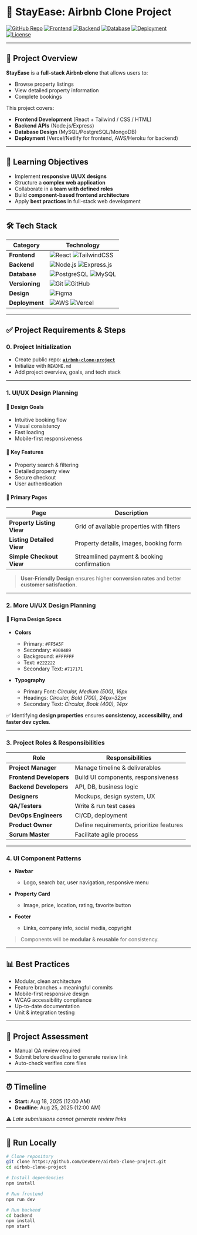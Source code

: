 # 🏡 StayEase: Airbnb Clone Project

[![GitHub Repo](https://img.shields.io/badge/Repo-airbnb--clone--project-blue?logo=github)](https://github.com/DevDere/airbnb-clone-project)
[![Frontend](https://img.shields.io/badge/Frontend-React-blue?logo=react)](https://react.dev/)
[![Backend](https://img.shields.io/badge/Backend-Node.js-green?logo=node.js)](https://nodejs.org/)
[![Database](https://img.shields.io/badge/Database-PostgreSQL-blue?logo=postgresql)](https://www.postgresql.org/)
[![Deployment](https://img.shields.io/badge/Deploy-AWS-orange?logo=amazonaws)](https://aws.amazon.com/)
[![License](https://img.shields.io/badge/License-MIT-lightgrey)](LICENSE)

---

## 📌 Project Overview
**StayEase** is a **full-stack Airbnb clone** that allows users to:  
- Browse property listings  
- View detailed property information  
- Complete bookings  

This project covers:  
- **Frontend Development** (React + Tailwind / CSS / HTML)  
- **Backend APIs** (Node.js/Express)  
- **Database Design** (MySQL/PostgreSQL/MongoDB)  
- **Deployment** (Vercel/Netlify for frontend, AWS/Heroku for backend)

---

## 🎯 Learning Objectives
- Implement **responsive UI/UX designs**  
- Structure a **complex web application**  
- Collaborate in a **team with defined roles**  
- Build **component-based frontend architecture**  
- Apply **best practices** in full-stack web development  

---

## 🛠️ Tech Stack

| Category       | Technology |
|----------------|------------|
| **Frontend**   | ![React](https://img.shields.io/badge/React-20232A?logo=react&logoColor=61DAFB) ![TailwindCSS](https://img.shields.io/badge/Tailwind_CSS-38B2AC?logo=tailwind-css&logoColor=white) |
| **Backend**    | ![Node.js](https://img.shields.io/badge/Node.js-339933?logo=node.js&logoColor=white) ![Express.js](https://img.shields.io/badge/Express.js-000000?logo=express&logoColor=white) |
| **Database**   | ![PostgreSQL](https://img.shields.io/badge/PostgreSQL-316192?logo=postgresql&logoColor=white) ![MySQL](https://img.shields.io/badge/MySQL-4479A1?logo=mysql&logoColor=white) |
| **Versioning** | ![Git](https://img.shields.io/badge/Git-F05032?logo=git&logoColor=white) ![GitHub](https://img.shields.io/badge/GitHub-181717?logo=github&logoColor=white) |
| **Design**     | ![Figma](https://img.shields.io/badge/Figma-F24E1E?logo=figma&logoColor=white) |
| **Deployment** | ![AWS](https://img.shields.io/badge/AWS-232F3E?logo=amazonaws&logoColor=white) ![Vercel](https://img.shields.io/badge/Vercel-000000?logo=vercel&logoColor=white) |

---

## ✅ Project Requirements & Steps

### 0. Project Initialization
- Create public repo: **[`airbnb-clone-project`](https://github.com/DevDere/airbnb-clone-project)**  
- Initialize with `README.md`  
- Add project overview, goals, and tech stack  

---

### 1. UI/UX Design Planning

#### 🎨 Design Goals
- Intuitive booking flow  
- Visual consistency  
- Fast loading  
- Mobile-first responsiveness  

#### 🌟 Key Features
- Property search & filtering  
- Detailed property view  
- Secure checkout  
- User authentication  

#### 📄 Primary Pages
| Page | Description |
|------|-------------|
| **Property Listing View** | Grid of available properties with filters |
| **Listing Detailed View** | Property details, images, booking form |
| **Simple Checkout View** | Streamlined payment & booking confirmation |

> **User-Friendly Design** ensures higher **conversion rates** and better **customer satisfaction**.  

---

### 2. More UI/UX Design Planning

#### 🎨 Figma Design Specs
- **Colors**  
  - Primary: `#FF5A5F`  
  - Secondary: `#008489`  
  - Background: `#FFFFFF`  
  - Text: `#222222`  
  - Secondary Text: `#717171`  

- **Typography**  
  - Primary Font: *Circular, Medium (500), 16px*  
  - Headings: *Circular, Bold (700), 24px–32px*  
  - Secondary Text: *Circular, Book (400), 14px*  

✅ Identifying **design properties** ensures **consistency, accessibility, and faster dev cycles**.  

---

### 3. Project Roles & Responsibilities

| Role | Responsibilities |
|------|------------------|
| **Project Manager** | Manage timeline & deliverables |
| **Frontend Developers** | Build UI components, responsiveness |
| **Backend Developers** | API, DB, business logic |
| **Designers** | Mockups, design system, UX |
| **QA/Testers** | Write & run test cases |
| **DevOps Engineers** | CI/CD, deployment |
| **Product Owner** | Define requirements, prioritize features |
| **Scrum Master** | Facilitate agile process |

---

### 4. UI Component Patterns

- **Navbar**
  - Logo, search bar, user navigation, responsive menu  

- **Property Card**
  - Image, price, location, rating, favorite button  

- **Footer**
  - Links, company info, social media, copyright  

> Components will be **modular** & **reusable** for consistency.  

---

## 📊 Best Practices
- Modular, clean architecture  
- Feature branches + meaningful commits  
- Mobile-first responsive design  
- WCAG accessibility compliance  
- Up-to-date documentation  
- Unit & integration testing  

---

## 📝 Project Assessment
- Manual QA review required  
- Submit before deadline to generate review link  
- Auto-check verifies core files  

---

## ⏰ Timeline
- **Start:** Aug 18, 2025 (12:00 AM)  
- **Deadline:** Aug 25, 2025 (12:00 AM)  

⚠️ *Late submissions cannot generate review links*  

---

## 🚀 Run Locally

```bash
# Clone repository
git clone https://github.com/DevDere/airbnb-clone-project.git
cd airbnb-clone-project

# Install dependencies
npm install

# Run frontend
npm run dev

# Run backend
cd backend
npm install
npm start